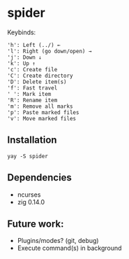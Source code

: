 # spider

Keybinds:

```
'h': Left (../) ←
'l': Right (go down/open) →
'j': Down ↓
'k': Up ↑
'c': Create file
'C': Create directory
'D': Delete item(s)
'f': Fast travel
' ': Mark item
'R': Rename item
'm': Remove all marks
'p': Paste marked files
'v': Move marked files
```

## Installation

```
yay -S spider
```

## Dependencies

* ncurses
* zig 0.14.0

## Future work:

* Plugins/modes? (git, debug)
* Execute command(s) in background
